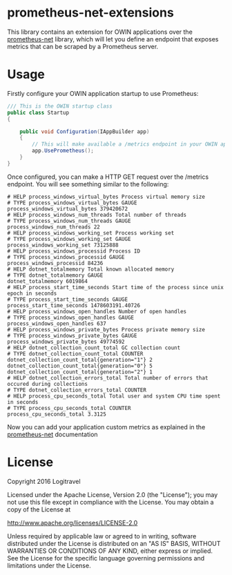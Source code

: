 # prometheus-net-extensions
This library contains an extension for OWIN applications over the [prometheus-net](https://github.com/andrasm/prometheus-net) library, which will let you define an endpoint that exposes metrics that can be scraped by a Prometheus server.

# Usage
Firstly configure your OWIN application startup to use Prometheus:
```cs
/// This is the OWIN startup class
public class Startup
{

    public void Configuration(IAppBuilder app)
    {
        // This will make available a /metrics endpoint in your OWIN application
        app.UsePrometheus();        
    }
}
```
Once configured, you can make a HTTP GET request over the /metrics endpoint. You will see something similar to the following:
```
# HELP process_windows_virtual_bytes Process virtual memory size
# TYPE process_windows_virtual_bytes GAUGE
process_windows_virtual_bytes 379420672
# HELP process_windows_num_threads Total number of threads
# TYPE process_windows_num_threads GAUGE
process_windows_num_threads 22
# HELP process_windows_working_set Process working set
# TYPE process_windows_working_set GAUGE
process_windows_working_set 73125888
# HELP process_windows_processid Process ID
# TYPE process_windows_processid GAUGE
process_windows_processid 84236
# HELP dotnet_totalmemory Total known allocated memory
# TYPE dotnet_totalmemory GAUGE
dotnet_totalmemory 6019864
# HELP process_start_time_seconds Start time of the process since unix epoch in seconds
# TYPE process_start_time_seconds GAUGE
process_start_time_seconds 1478603191.40726
# HELP process_windows_open_handles Number of open handles
# TYPE process_windows_open_handles GAUGE
process_windows_open_handles 637
# HELP process_windows_private_bytes Process private memory size
# TYPE process_windows_private_bytes GAUGE
process_windows_private_bytes 49774592
# HELP dotnet_collection_count_total GC collection count
# TYPE dotnet_collection_count_total COUNTER
dotnet_collection_count_total{generation="1"} 2
dotnet_collection_count_total{generation="0"} 5
dotnet_collection_count_total{generation="2"} 1
# HELP dotnet_collection_errors_total Total number of errors that occured during collections
# TYPE dotnet_collection_errors_total COUNTER
# HELP process_cpu_seconds_total Total user and system CPU time spent in seconds
# TYPE process_cpu_seconds_total COUNTER
process_cpu_seconds_total 3.3125

```
Now you can add your application custom metrics as explained in the [prometheus-net](https://github.com/andrasm/prometheus-net) documentation

# License
Copyright 2016 Logitravel

Licensed under the Apache License, Version 2.0 (the "License"); you may not use this file except in compliance with the License. You may obtain a copy of the License at

http://www.apache.org/licenses/LICENSE-2.0

Unless required by applicable law or agreed to in writing, software distributed under the License is distributed on an "AS IS" BASIS, WITHOUT WARRANTIES OR CONDITIONS OF ANY KIND, either express or implied. See the License for the specific language governing permissions and limitations under the License.